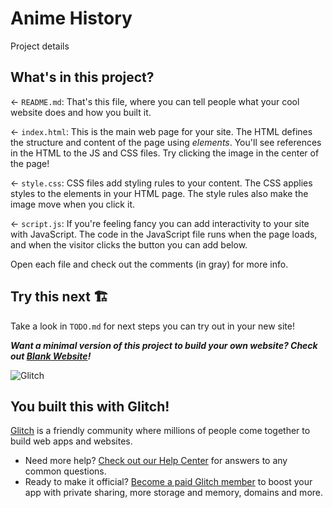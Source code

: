 # Anime History

Project details

## What's in this project?

← `README.md`: That's this file, where you can tell people what your cool website does and how you built it.

← `index.html`: This is the main web page for your site. The HTML defines the structure and content of the page using _elements_. You'll see references in the HTML to the JS and CSS files. Try clicking the image in the center of the page!

← `style.css`: CSS files add styling rules to your content. The CSS applies styles to the elements in your HTML page. The style rules also make the image move when you click it.

← `script.js`: If you're feeling fancy you can add interactivity to your site with JavaScript. The code in the JavaScript file runs when the page loads, and when the visitor clicks the button you can add below.

Open each file and check out the comments (in gray) for more info.



## Try this next 🏗️

Take a look in `TODO.md` for next steps you can try out in your new site!

___Want a minimal version of this project to build your own website? Check out [Blank Website](https://glitch.com/edit/#!/remix/glitch-blank-website)!___

![Glitch](https://cdn.glitch.com/a9975ea6-8949-4bab-addb-8a95021dc2da%2FLogo_Color.svg?v=1602781328576)

## You built this with Glitch!

[Glitch](https://glitch.com) is a friendly community where millions of people come together to build web apps and websites.

- Need more help? [Check out our Help Center](https://help.glitch.com/) for answers to any common questions.
- Ready to make it official? [Become a paid Glitch member](https://glitch.com/pricing) to boost your app with private sharing, more storage and memory, domains and more.
